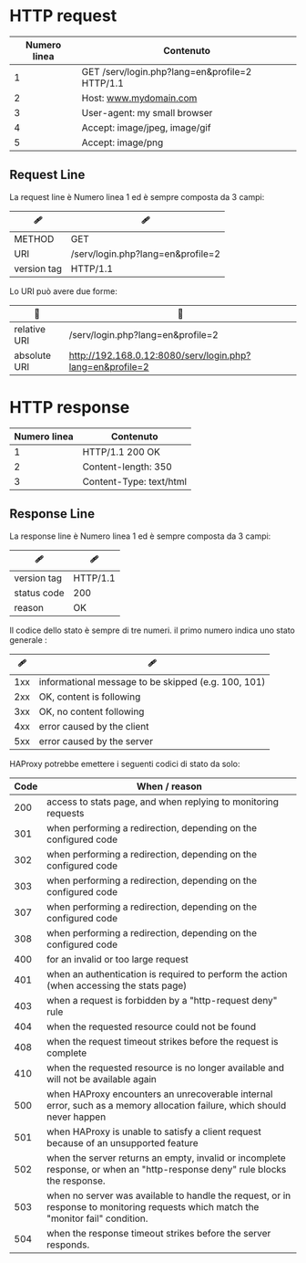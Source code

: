 # HTTP request

| Numero linea | Contenuto |
| ------------- | ------------- |
| 1 | GET /serv/login.php?lang=en&profile=2 HTTP/1.1  |
| 2 | Host: www.mydomain.com |
| 3 | User-agent: my small browser |
| 4 | Accept: image/jpeg, image/gif |
| 5 | Accept: image/png |

## Request Line
La request line è Numero linea 1 ed è sempre composta da 3 campi:

| 🩹 | 🩹 |
| ------------- | ------------- |
| METHOD | GET |
| URI | /serv/login.php?lang=en&profile=2 |
| version tag | HTTP/1.1 |

Lo URI può avere due forme:

| 🔗 | 🔗 |
| ------------- | ------------- |
| relative URI | /serv/login.php?lang=en&profile=2 |
| absolute URI | http://192.168.0.12:8080/serv/login.php?lang=en&profile=2 |
 

# HTTP response

| Numero linea | Contenuto |
| ------------- | ------------- |
| 1 | HTTP/1.1 200 OK  |
| 2 | Content-length: 350 |
| 3 | Content-Type: text/html |


## Response Line
La response line è Numero linea 1 ed è sempre composta da 3 campi:

| 🩹 | 🩹 |
| ------------- | ------------- |
| version tag | HTTP/1.1 |
| status code | 200 |
| reason | OK |

Il codice dello stato è sempre di tre numeri. il primo numero indica uno stato generale :

| 🩹 | 🩹 |
| ------------- | ------------- |
| 1xx  | informational message to be skipped (e.g. 100, 101) |
| 2xx  | OK, content is following |
| 3xx  | OK, no content following |
| 4xx  | error caused by the client |
| 5xx  | error caused by the server |


HAProxy potrebbe emettere i seguenti codici di stato da solo:

| Code | When / reason |
| ------------- | ------------- |
| 200  | access to stats page, and when replying to monitoring requests |
| 301 | when performing a redirection, depending on the configured code |
| 302 | when performing a redirection, depending on the configured code |
| 303 | when performing a redirection, depending on the configured code |
| 307 | when performing a redirection, depending on the configured code |
| 308 | when performing a redirection, depending on the configured code |
| 400 | for an invalid or too large request |
| 401 | when an authentication is required to perform the action (when accessing the stats page) |
| 403 | when a request is forbidden by a "http-request deny" rule |
| 404 | when the requested resource could not be found |
| 408 | when the request timeout strikes before the request is complete |
| 410 | when the requested resource is no longer available and will not be available again |
| 500 | when HAProxy encounters an unrecoverable internal error, such as a memory allocation failure, which should never happen |
| 501 | when HAProxy is unable to satisfy a client request because of an unsupported feature |
| 502 | when the server returns an empty, invalid or incomplete response, or when an "http-response deny" rule blocks the response. |
| 503 | when no server was available to handle the request, or in response to monitoring requests which match the "monitor fail" condition. |
| 504 | when the response timeout strikes before the server responds. |
